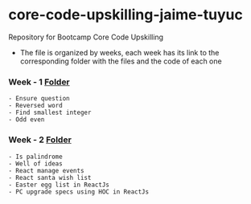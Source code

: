 # core-code-upskilling-jaime-tuyuc
Repository for Bootcamp Core Code Upskilling

 - The file is organized by weeks, each week has its link to the corresponding folder with the files and the code of each one

### Week - 1 [Folder](./weekly-challenges/week-1/) 
    - Ensure question
    - Reversed word
    - Find smallest integer
    - Odd even

### Week - 2 [Folder](./weekly-challenges/week-2/)
    - Is palindrome
    - Well of ideas
    - React manage events
    - React santa wish list
    - Easter egg list in ReactJs
    - PC upgrade specs using HOC in ReactJs